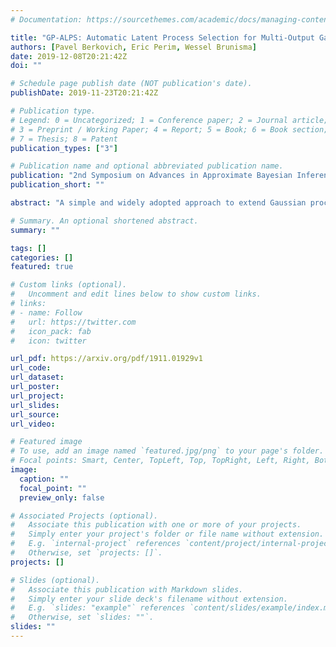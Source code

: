 ```yaml
---
# Documentation: https://sourcethemes.com/academic/docs/managing-content/

title: "GP-ALPS: Automatic Latent Process Selection for Multi-Output Gaussian Process Models"
authors: [Pavel Berkovich, Eric Perim, Wessel Brunisma]
date: 2019-12-08T20:21:42Z
doi: ""

# Schedule page publish date (NOT publication's date).
publishDate: 2019-11-23T20:21:42Z

# Publication type.
# Legend: 0 = Uncategorized; 1 = Conference paper; 2 = Journal article;
# 3 = Preprint / Working Paper; 4 = Report; 5 = Book; 6 = Book section;
# 7 = Thesis; 8 = Patent
publication_types: ["3"]

# Publication name and optional abbreviated publication name.
publication: "2nd Symposium on Advances in Approximate Bayesian Inference (AABI)"
publication_short: ""

abstract: "A simple and widely adopted approach to extend Gaussian processes (GPs) to multiple outputs is to model each output as a linear combination of a collection of shared, unobserved latent GPs. An issue with this approach is choosing the number of latent processes and their kernels. These choices are typically done manually, which can be time consuming and prone to human biases. We propose Gaussian Process Automatic Latent Process Selection (GP-ALPS), which automatically chooses the latent processes by turning off those that do not meaningfully contribute to explaining the data. We develop a variational inference scheme, assess the quality of the variational posterior by comparing it against the gold standard MCMC, and demonstrate the suitability of GP-ALPS in a set of preliminary experiments."

# Summary. An optional shortened abstract.
summary: ""

tags: []
categories: []
featured: true

# Custom links (optional).
#   Uncomment and edit lines below to show custom links.
# links:
# - name: Follow
#   url: https://twitter.com
#   icon_pack: fab
#   icon: twitter

url_pdf: https://arxiv.org/pdf/1911.01929v1
url_code:
url_dataset:
url_poster:
url_project:
url_slides:
url_source:
url_video:

# Featured image
# To use, add an image named `featured.jpg/png` to your page's folder. 
# Focal points: Smart, Center, TopLeft, Top, TopRight, Left, Right, BottomLeft, Bottom, BottomRight.
image:
  caption: ""
  focal_point: ""
  preview_only: false

# Associated Projects (optional).
#   Associate this publication with one or more of your projects.
#   Simply enter your project's folder or file name without extension.
#   E.g. `internal-project` references `content/project/internal-project/index.md`.
#   Otherwise, set `projects: []`.
projects: []

# Slides (optional).
#   Associate this publication with Markdown slides.
#   Simply enter your slide deck's filename without extension.
#   E.g. `slides: "example"` references `content/slides/example/index.md`.
#   Otherwise, set `slides: ""`.
slides: ""
---
```

